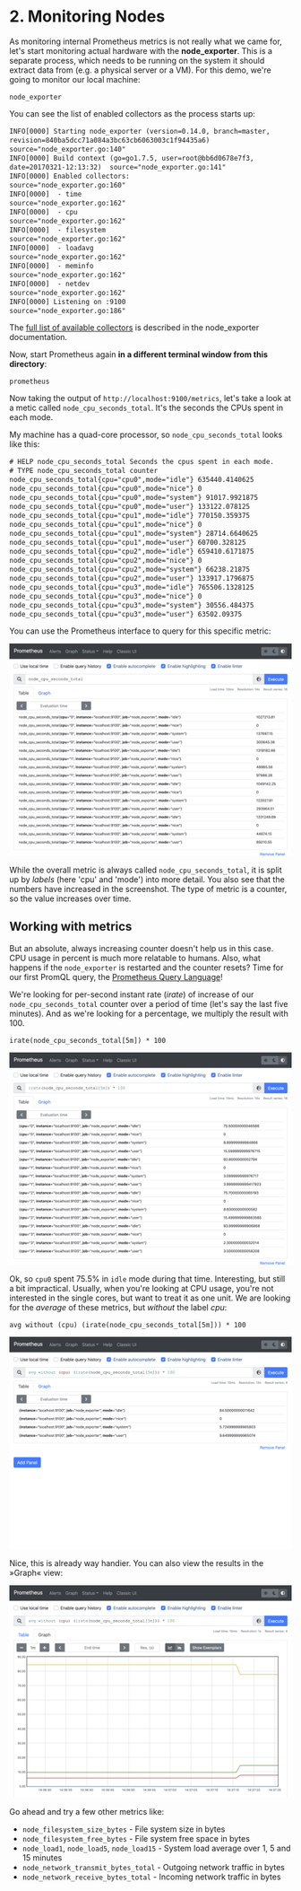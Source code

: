 # 2. Monitoring Nodes

As monitoring internal Prometheus metrics is not really what we came for, let's start monitoring actual hardware with the **node_exporter**. This is a separate process, which needs to be running on the system it should extract data from (e.g. a physical server or a VM). For this demo, we're going to monitor our local machine:

```
node_exporter
```

You can see the list of enabled collectors as the process starts up:

```
INFO[0000] Starting node_exporter (version=0.14.0, branch=master, revision=840ba5dcc71a084a3bc63cb6063003c1f94435a6)  source="node_exporter.go:140"
INFO[0000] Build context (go=go1.7.5, user=root@bb6d0678e7f3, date=20170321-12:13:32)  source="node_exporter.go:141"
INFO[0000] Enabled collectors:                           source="node_exporter.go:160"
INFO[0000]  - time                                       source="node_exporter.go:162"
INFO[0000]  - cpu                                        source="node_exporter.go:162"
INFO[0000]  - filesystem                                 source="node_exporter.go:162"
INFO[0000]  - loadavg                                    source="node_exporter.go:162"
INFO[0000]  - meminfo                                    source="node_exporter.go:162"
INFO[0000]  - netdev                                     source="node_exporter.go:162"
INFO[0000] Listening on :9100                            source="node_exporter.go:186"
```

The [full list of available collectors](https://github.com/prometheus/node_exporter#collectors) is described in the node_exporter documentation.

Now, start Prometheus again **in a different terminal window from this directory**:

```
prometheus
```

Now taking the output of `http://localhost:9100/metrics`, let's take a look at a metic called `node_cpu_seconds_total`. It's the seconds the CPUs spent in each mode.

My machine has a quad-core processor, so `node_cpu_seconds_total` looks like this:

```
# HELP node_cpu_seconds_total Seconds the cpus spent in each mode.
# TYPE node_cpu_seconds_total counter
node_cpu_seconds_total{cpu="cpu0",mode="idle"} 635440.4140625
node_cpu_seconds_total{cpu="cpu0",mode="nice"} 0
node_cpu_seconds_total{cpu="cpu0",mode="system"} 91017.9921875
node_cpu_seconds_total{cpu="cpu0",mode="user"} 133122.078125
node_cpu_seconds_total{cpu="cpu1",mode="idle"} 770150.359375
node_cpu_seconds_total{cpu="cpu1",mode="nice"} 0
node_cpu_seconds_total{cpu="cpu1",mode="system"} 28714.6640625
node_cpu_seconds_total{cpu="cpu1",mode="user"} 60700.328125
node_cpu_seconds_total{cpu="cpu2",mode="idle"} 659410.6171875
node_cpu_seconds_total{cpu="cpu2",mode="nice"} 0
node_cpu_seconds_total{cpu="cpu2",mode="system"} 66238.21875
node_cpu_seconds_total{cpu="cpu2",mode="user"} 133917.1796875
node_cpu_seconds_total{cpu="cpu3",mode="idle"} 765506.1328125
node_cpu_seconds_total{cpu="cpu3",mode="nice"} 0
node_cpu_seconds_total{cpu="cpu3",mode="system"} 30556.484375
node_cpu_seconds_total{cpu="cpu3",mode="user"} 63502.09375
```

You can use the Prometheus interface to query for this specific metric:

![Query for `node_cpu_seconds_total`](./_images/prometheus_graph_node_cpu_seconds_total.png)

While the overall metric is always called `node_cpu_seconds_total`, it is split up by _labels_ (here 'cpu' and 'mode') into more detail. You also see that the numbers have increased in the screenshot. The type of metric is a counter, so the value increases over time.


## Working with metrics

But an absolute, always increasing counter doesn't help us in this case. CPU usage in percent is much more relatable to humans. Also, what happens if the `node_exporter` is restarted and the counter resets? Time for our first PromQL query, the [Prometheus Query Language](https://prometheus.io/docs/prometheus/latest/querying/basics/)!

We're looking for per-second instant rate (_irate_) of increase of our `node_cpu_seconds_total` counter over a period of time (let's say the last five minutes). And as we're looking for a percentage, we multiply the result with 100.

```
irate(node_cpu_seconds_total[5m]) * 100
```

![Query for `irate(node_cpu_seconds_total[5m]) * 100`](./_images/prometheus_graph_irate_node_cpu_seconds_total.png)

Ok, so `cpu0` spent 75.5% in `idle` mode during that time. Interesting, but still a bit impractical. Usually, when you're looking at CPU usage, you're not interested in the single cores, but want to treat it as one unit. We are looking for the _average_ of these metrics, but _without_ the label _cpu_:

```
avg without (cpu) (irate(node_cpu_seconds_total[5m])) * 100
```

![Query for `avg without (cpu) (irate(node_cpu_seconds_total[5m])) * 100`](./_images/prometheus_graph_avg_node_cpu_seconds_total.png)

Nice, this is already way handier. You can also view the results in the »Graph« view:

![Graph view](./_images/prometheus_graph_avg_node_cpu_seconds_total_graph.png)

Go ahead and try a few other metrics like:

- `node_filesystem_size_bytes` - File system size in bytes
- `node_filesystem_free_bytes` - File system free space in bytes
- `node_load1`, `node_load5`, `node_load15` - System load average over 1, 5 and 15 minutes
- `node_network_transmit_bytes_total` - Outgoing network traffic in bytes
- `node_network_receive_bytes_total` - Incoming network traffic in bytes
